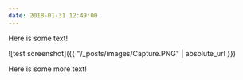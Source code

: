 ```yaml
---
date: 2018-01-31 12:49:00
---
```


Here is some text!

![test screenshot]({{ "/_posts/images/Capture.PNG" | absolute_url }})

Here is some more text!

